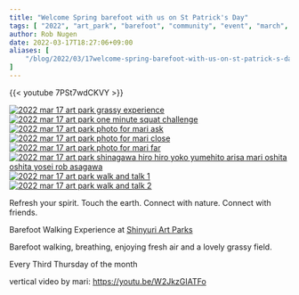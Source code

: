 ```yaml
---
title: "Welcome Spring barefoot with us on St Patrick's Day"
tags: [ "2022", "art_park", "barefoot", "community", "event", "march", "march 17", "spring", "st patricks", "walk", "新百合ヶ丘駅" ]
author: Rob Nugen
date: 2022-03-17T18:27:06+09:00
aliases: [
    "/blog/2022/03/17welcome-spring-barefoot-with-us-on-st-patrick-s-day",
]
---
```


{{< youtube 7PSt7wdCKVY >}}


[![2022 mar 17 art park grassy experience](//b.robnugen.com/blog/2022/walk_and_talk/thumbs/2022_mar_17_art_park_grassy_experience.jpg)](//b.robnugen.com/blog/2022/walk_and_talk/2022_mar_17_art_park_grassy_experience.jpg)
[![2022 mar 17 art park one minute squat challenge](//b.robnugen.com/blog/2022/walk_and_talk/thumbs/2022_mar_17_art_park_one_minute_squat_challenge.jpg)](//b.robnugen.com/blog/2022/walk_and_talk/2022_mar_17_art_park_one_minute_squat_challenge.jpg)
[![2022 mar 17 art park photo for mari ask](//b.robnugen.com/blog/2022/walk_and_talk/thumbs/2022_mar_17_art_park_photo_for_mari_ask.jpg)](//b.robnugen.com/blog/2022/walk_and_talk/2022_mar_17_art_park_photo_for_mari_ask.jpg)
[![2022 mar 17 art park photo for mari close](//b.robnugen.com/blog/2022/walk_and_talk/thumbs/2022_mar_17_art_park_photo_for_mari_close.jpg)](//b.robnugen.com/blog/2022/walk_and_talk/2022_mar_17_art_park_photo_for_mari_close.jpg)
[![2022 mar 17 art park photo for mari far](//b.robnugen.com/blog/2022/walk_and_talk/thumbs/2022_mar_17_art_park_photo_for_mari_far.jpg)](//b.robnugen.com/blog/2022/walk_and_talk/2022_mar_17_art_park_photo_for_mari_far.jpg)
[![2022 mar 17 art park shinagawa hiro hiro yoko yumehito arisa mari oshita oshita yosei rob asagawa](//b.robnugen.com/blog/2022/walk_and_talk/thumbs/2022_mar_17_art_park_shinagawa_hiro_hiro_yoko_yumehito_arisa_mari_oshita_oshita_yosei_rob_asagawa.jpg)](//b.robnugen.com/blog/2022/walk_and_talk/2022_mar_17_art_park_shinagawa_hiro_hiro_yoko_yumehito_arisa_mari_oshita_oshita_yosei_rob_asagawa.jpg)
[![2022 mar 17 art park walk and talk 1](//b.robnugen.com/blog/2022/walk_and_talk/thumbs/2022_mar_17_art_park_walk_and_talk_1.jpg)](//b.robnugen.com/blog/2022/walk_and_talk/2022_mar_17_art_park_walk_and_talk_1.jpg)
[![2022 mar 17 art park walk and talk 2](//b.robnugen.com/blog/2022/walk_and_talk/thumbs/2022_mar_17_art_park_walk_and_talk_2.jpg)](//b.robnugen.com/blog/2022/walk_and_talk/2022_mar_17_art_park_walk_and_talk_2.jpg)

Refresh your spirit. Touch the earth. Connect with nature. Connect with friends.

Barefoot Walking Experience at [Shinyuri Art Parks](http://www.airgreen.info/artparks.html)

Barefoot walking, breathing, enjoying fresh air and a lovely grassy field.

Every Third Thursday of the month

vertical video by mari:
https://youtu.be/W2JkzGIATFo
